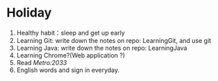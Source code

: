# Holiday
1. Healthy habit：sleep and get up early
2. Learning Git: write down the notes on repo: LearningGit, and use git 
3. Learning Java: write down the notes on repo: LearningJava
4. Learning Chrome?(Web application ?)
5. Read *Metro:2033*
6. English words and sign in everyday.
